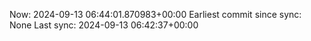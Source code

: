 Now: 2024-09-13 06:44:01.870983+00:00 Earliest commit since sync: None Last sync: 2024-09-13 06:42:37+00:00
